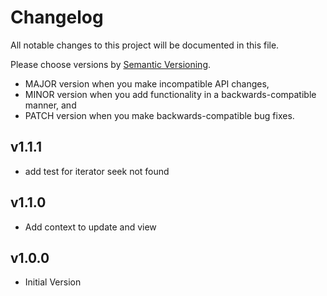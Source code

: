 # Changelog

All notable changes to this project will be documented in this file.

Please choose versions by [Semantic Versioning](http://semver.org/).

* MAJOR version when you make incompatible API changes,
* MINOR version when you add functionality in a backwards-compatible manner, and
* PATCH version when you make backwards-compatible bug fixes.

## v1.1.1

- add test for iterator seek not found

## v1.1.0

- Add context to update and view

## v1.0.0

- Initial Version

